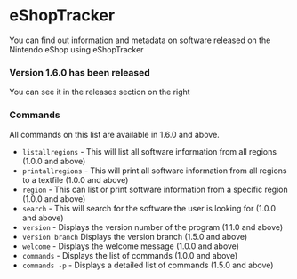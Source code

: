 # eShopTracker

You can find out information and metadata on software released on the Nintendo eShop using eShopTracker

### Version 1.6.0 has been released

You can see it in the releases section on the right

### Commands

All commands on this list are available in 1.6.0 and above. 

- ```listallregions``` - This will list all software information from all regions (1.0.0 and above)
- ```printallregions``` - This will print all software information from all regions to a textfile (1.0.0 and above)
- ```region``` - This can list or print software information from a specific region (1.0.0 and above)
- ```search``` - This will search for the software the user is looking for (1.0.0 and above)
- ```version``` - Displays the version number of the program (1.1.0 and above)
- ```version branch``` Displays the version branch (1.5.0 and above)
- ```welcome``` - Displays the welcome message (1.0.0 and above)
- ```commands``` - Displays the list of commands (1.0.0 and above)
- ```commands -p``` - Displays a detailed list of commands (1.5.0 and above)
